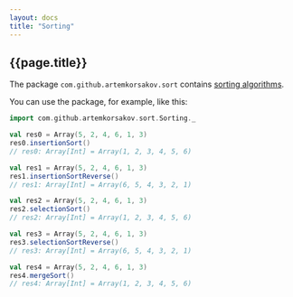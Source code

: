 ```yaml
---
layout: docs
title: "Sorting"
---
```


## {{page.title}}

The package ```com.github.artemkorsakov.sort``` contains [sorting algorithms](https://en.wikipedia.org/wiki/Sorting_algorithm). 

You can use the package, for example, like this:
```scala
import com.github.artemkorsakov.sort.Sorting._

val res0 = Array(5, 2, 4, 6, 1, 3)
res0.insertionSort()
// res0: Array[Int] = Array(1, 2, 3, 4, 5, 6)

val res1 = Array(5, 2, 4, 6, 1, 3)
res1.insertionSortReverse()
// res1: Array[Int] = Array(6, 5, 4, 3, 2, 1)

val res2 = Array(5, 2, 4, 6, 1, 3)
res2.selectionSort()
// res2: Array[Int] = Array(1, 2, 3, 4, 5, 6)

val res3 = Array(5, 2, 4, 6, 1, 3)
res3.selectionSortReverse()
// res3: Array[Int] = Array(6, 5, 4, 3, 2, 1)

val res4 = Array(5, 2, 4, 6, 1, 3)
res4.mergeSort()
// res4: Array[Int] = Array(1, 2, 3, 4, 5, 6)
```